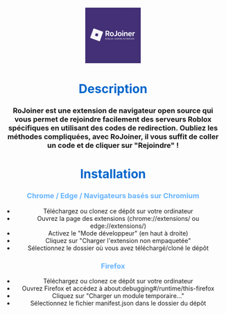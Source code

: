 <p align="center">
  <img src="RoJoiner.png" alt="RoJoiner" width="128" height="128">
</p>

<div align="center">
  <h1 style="color: #0066cc;">Description</h1>
  <h3>
    RoJoiner est une extension de navigateur open source qui vous permet de rejoindre facilement des serveurs Roblox spécifiques en utilisant des codes de redirection. Oubliez les méthodes compliquées, avec RoJoiner, il vous suffit de coller un code et de cliquer sur "Rejoindre" !
  </h3>
</div>

<div align="center">
  <h1 style="color: #0066cc;">Installation</h1>
  
  <h3><span style="color: #66b3ff;"><b>Chrome / Edge / Navigateurs basés sur Chromium</b></span></h3>
  <ul>
    <li>Téléchargez ou clonez ce dépôt sur votre ordinateur</li>
    <li>Ouvrez la page des extensions (chrome://extensions/ ou edge://extensions/)</li>
    <li>Activez le "Mode développeur" (en haut à droite)</li>
    <li>Cliquez sur "Charger l'extension non empaquetée"</li>
    <li>Sélectionnez le dossier où vous avez téléchargé/cloné le dépôt</li>
  </ul>
  
  <h3><span style="color: #66b3ff;"><b>Firefox</b></span></h3>
  <ul>
    <li>Téléchargez ou clonez ce dépôt sur votre ordinateur</li>
    <li>Ouvrez Firefox et accédez à about:debugging#/runtime/this-firefox</li>
    <li>Cliquez sur "Charger un module temporaire..."</li>
    <li>Sélectionnez le fichier manifest.json dans le dossier du dépôt</li>
  </ul>
</div>

